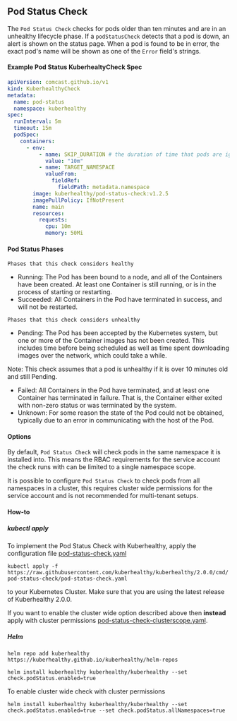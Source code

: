 ## Pod Status Check

The `Pod Status Check` checks for pods older than ten minutes and are in an unhealthy lifecycle phase.  If a
`podStatusCheck` detects that a pod is down, an alert is shown on the status page. When a pod is found to be in error,
the exact pod's name will be shown as one of the `Error` field's strings.


#### Example Pod Status KuberhealtyCheck Spec
```yaml
apiVersion: comcast.github.io/v1
kind: KuberhealthyCheck
metadata:
  name: pod-status
  namespace: kuberhealthy
spec:
  runInterval: 5m
  timeout: 15m
  podSpec:
    containers:
      - env:
          - name: SKIP_DURATION # the duration of time that pods are ignored for after being created
            value: "10m"
          - name: TARGET_NAMESPACE
            valueFrom:
              fieldRef:
                fieldPath: metadata.namespace
        image: kuberhealthy/pod-status-check:v1.2.5
        imagePullPolicy: IfNotPresent
        name: main
        resources:
          requests:
            cpu: 10m
            memory: 50Mi
```

#### Pod Status Phases
`Phases that this check considers healthy`
- Running:  The Pod has been bound to a node, and all of the Containers have been created. At least one Container is still running, or is in the process of starting or restarting.
- Succeeded:  All Containers in the Pod have terminated in success, and will not be restarted.

`Phases that this check considers unhealthy`
- Pending:  The Pod has been accepted by the Kubernetes system, but one or more of the Container images has not been created. This includes time before being scheduled as well as time spent downloading images over the network, which could take a while.

Note: This check assumes that a pod is unhealthy if it is over 10 minutes old and still Pending.
- Failed:  All Containers in the Pod have terminated, and at least one Container has terminated in failure. That is, the Container either exited with non-zero status or was terminated by the system.
- Unknown:  For some reason the state of the Pod could not be obtained, typically due to an error in communicating with the host of the Pod.

#### Options

By default, `Pod Status Check` will check pods in the same namespace it is installed into.  This means the RBAC requirements for the service account the check runs with can be limited to a single namespace scope.

It is possible to configure `Pod Status Check` to check pods from all namespaces in a cluster, this requires cluster wide permissions for the service account and is not recommended for multi-tenant setups.

#### How-to

##### kubectl apply
To implement the Pod Status Check with Kuberhealthy, apply the configuration file [pod-status-check.yaml](pod-status-check.yaml)

`kubectl apply -f https://raw.githubusercontent.com/kuberhealthy/kuberhealthy/2.0.0/cmd/pod-status-check/pod-status-check.yaml`

to your Kubernetes Cluster.  Make sure that you are using the latest release of Kuberhealthy 2.0.0.

If you want to enable the cluster wide option described above then __instead__ apply with cluster permissions [pod-status-check-clusterscope.yaml](pod-status-check-clusterscope.yaml).

##### Helm

```
helm repo add kuberhealthy https://kuberhealthy.github.io/kuberhealthy/helm-repos

helm install kuberhealthy kuberhealthy/kuberhealthy --set check.podStatus.enabled=true
```

To enable cluster wide check with cluster permissions
```
helm install kuberhealthy kuberhealthy/kuberhealthy --set check.podStatus.enabled=true --set check.podStatus.allNamespaces=true
```
